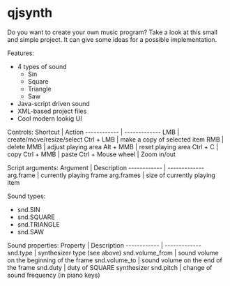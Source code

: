 # qjsynth
Do you want to create your own music program? Take a look at this small and simple project. It can give some ideas for a possible implementation.

Features:
* 4 types of sound
  * Sin
  * Square
  * Triangle
  * Saw
* Java-script driven sound
* XML-based project files
* Cool modern lookig UI

Controls:
Shortcut | Action
------------ | -------------
LMB | create/move/resize/select
Ctrl + LMB | make a copy of selected item
RMB | delete
MMB | adjust playing area
Alt + MMB | reset playing area
Ctrl + C | copy
Ctrl + MMB | paste
Ctrl + Mouse wheel | Zoom in/out

Script arguments:
Argument | Description
------------ | -------------
arg.frame | currently playing frame
arg.frames | size of currently playing item

Sound types:
* snd.SIN
* snd.SQUARE
* snd.TRIANGLE
* snd.SAW

Sound properties:
Property | Description
------------ | -------------
snd.type | synthesizer type (see above)
snd.volume_from | sound volume on the beginning of the frame
snd.volume_to | sound volume on the end of the frame
snd.duty | duty of SQUARE synthesizer
snd.pitch | change of sound frequency (in piano keys)
